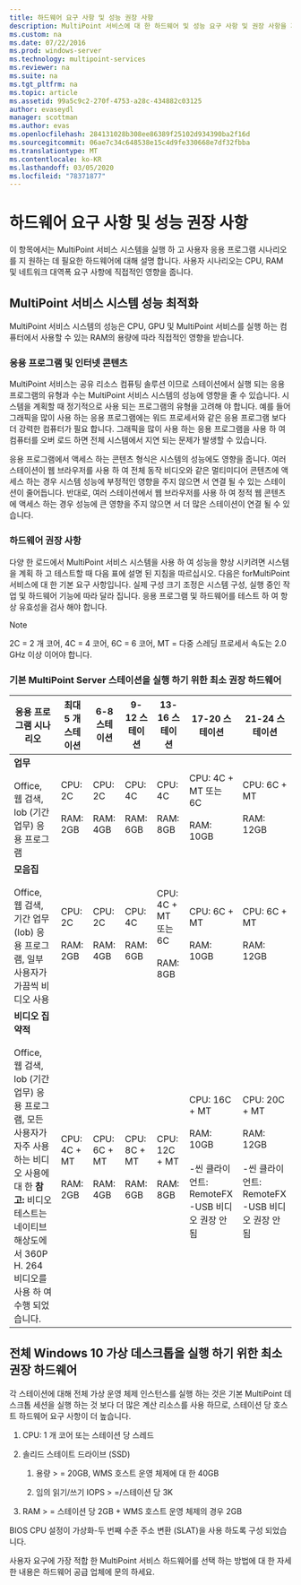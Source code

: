 ```yaml
---
title: 하드웨어 요구 사항 및 성능 권장 사항
description: MultiPoint 서비스에 대 한 하드웨어 및 성능 요구 사항 및 권장 사항을 제공 합니다.
ms.custom: na
ms.date: 07/22/2016
ms.prod: windows-server
ms.technology: multipoint-services
ms.reviewer: na
ms.suite: na
ms.tgt_pltfrm: na
ms.topic: article
ms.assetid: 99a5c9c2-270f-4753-a28c-434882c03125
author: evaseydl
manager: scottman
ms.author: evas
ms.openlocfilehash: 284131028b308ee86389f25102d934390ba2f16d
ms.sourcegitcommit: 06ae7c34c648538e15c4d9fe330668e7df32fbba
ms.translationtype: MT
ms.contentlocale: ko-KR
ms.lasthandoff: 03/05/2020
ms.locfileid: "78371877"
---
```

# <a name="hardware-requirements-and-performance-recommendations"></a>하드웨어 요구 사항 및 성능 권장 사항
이 항목에서는 MultiPoint 서비스 시스템을 실행 하 고 사용자 응용 프로그램 시나리오를 지 원하는 데 필요한 하드웨어에 대해 설명 합니다. 사용자 시나리오는 CPU, RAM 및 네트워크 대역폭 요구 사항에 직접적인 영향을 줍니다.  

## <a name="optimize-multipoint-services-system-performance"></a>MultiPoint 서비스 시스템 성능 최적화  
MultiPoint 서비스 시스템의 성능은 CPU, GPU 및 MultiPoint 서비스를 실행 하는 컴퓨터에서 사용할 수 있는 RAM의 용량에 따라 직접적인 영향을 받습니다.  
  
### <a name="applications-and-internet-content"></a>응용 프로그램 및 인터넷 콘텐츠  
MultiPoint 서비스는 공유 리소스 컴퓨팅 솔루션 이므로 스테이션에서 실행 되는 응용 프로그램의 유형과 수는 MultiPoint 서비스 시스템의 성능에 영향을 줄 수 있습니다. 시스템을 계획할 때 정기적으로 사용 되는 프로그램의 유형을 고려해 야 합니다. 예를 들어 그래픽을 많이 사용 하는 응용 프로그램에는 워드 프로세서와 같은 응용 프로그램 보다 더 강력한 컴퓨터가 필요 합니다. 그래픽을 많이 사용 하는 응용 프로그램을 사용 하 여 컴퓨터를 오버 로드 하면 전체 시스템에서 지연 되는 문제가 발생할 수 있습니다.  
  
응용 프로그램에서 액세스 하는 콘텐츠 형식은 시스템의 성능에도 영향을 줍니다. 여러 스테이션이 웹 브라우저를 사용 하 여 전체 동작 비디오와 같은 멀티미디어 콘텐츠에 액세스 하는 경우 시스템 성능에 부정적인 영향을 주지 않으면 서 연결 될 수 있는 스테이션이 줄어듭니다. 반대로, 여러 스테이션에서 웹 브라우저를 사용 하 여 정적 웹 콘텐츠에 액세스 하는 경우 성능에 큰 영향을 주지 않으면 서 더 많은 스테이션이 연결 될 수 있습니다.  
  
### <a name="hardware-recommendations"></a>하드웨어 권장 사항  
다양 한 로드에서 MultiPoint 서비스 시스템을 사용 하 여 성능을 향상 시키려면 시스템을 계획 하 고 테스트할 때 다음 표에 설명 된 지침을 따르십시오. 다음은 forMultiPoint 서비스에 대 한 기본 요구 사항입니다. 실제 구성 크기 조정은 시스템 구성, 실행 중인 작업 및 하드웨어 기능에 따라 달라 집니다. 응용 프로그램 및 하드웨어를 테스트 하 여 항상 유효성을 검사 해야 합니다.  
  
> [!NOTE]  
> 2C = 2 개 코어, 4C = 4 코어, 6C = 6 코어, MT = 다중 스레딩 프로세서 속도는 2.0 GHz 이상 이어야 합니다.  
  
### <a name="minimum-recommended-hardware-for-running-default-multipoint-server-stations"></a>기본 MultiPoint Server 스테이션을 실행 하기 위한 최소 권장 하드웨어  
  
|응용 프로그램 시나리오|최대 5 개 스테이션|6-8 스테이션|9-12 스테이션|13-16 스테이션|17-20 스테이션|21-24 스테이션|  
|------------------------|----------------------|-------------------|------------------|-------------------|-------------------|-----------------|  
|**업무**<br /><br />Office, 웹 검색, lob (기간 업무) 응용 프로그램|CPU: 2C<br /><br />RAM: 2GB|CPU: 2C<br /><br />RAM: 4GB|CPU: 4C<br /><br />RAM: 6GB|CPU: 4C<br /><br />RAM: 8GB|CPU: 4C + MT 또는 6C<br /><br />RAM: 10GB| CPU: 6C + MT<br /><br />RAM: 12GB|
|**모음집**<br /><br />Office, 웹 검색, 기간 업무 (lob) 응용 프로그램, 일부 사용자가 가끔씩 비디오 사용|CPU: 2C<br /><br />RAM: 2GB|CPU: 2C<br /><br />RAM: 4GB|CPU: 4C<br /><br />RAM: 6GB|CPU: 4C + MT 또는 6C<br /><br />RAM: 8GB|CPU: 6C + MT<br /><br />RAM: 10GB| CPU: 6C + MT<br /><br />RAM: 12GB| 
|**비디오 집약적**<br /><br />Office, 웹 검색, lob (기간 업무) 응용 프로그램, 모든 사용자가 자주 사용 하는 비디오 사용에 대 한 **참고:** 비디오 테스트는 네이티브 해상도에서 360P H. 264 비디오를 사용 하 여 수행 되었습니다.|CPU: 4C + MT<br /><br />RAM: 2GB|CPU: 6C + MT<br /><br />RAM: 4GB|CPU: 8C + MT<br /><br />RAM: 6GB|CPU: 12C + MT<br /><br />RAM: 8GB|CPU: 16C + MT<br /><br />RAM: 10GB<br /><br />-씬 클라이언트: RemoteFX<br />-USB 비디오 권장 안 됨| CPU: 20C + MT<br /><br />RAM: 12GB<br /><br />-씬 클라이언트: RemoteFX<br />-USB 비디오 권장 안 됨|   
  
## <a name="minimum-recommended-hardware-for-running-full-windows-10-virtual-desktops"></a>전체 Windows 10 가상 데스크톱을 실행 하기 위한 최소 권장 하드웨어  
각 스테이션에 대해 전체 가상 운영 체제 인스턴스를 실행 하는 것은 기본 MultiPoint 데스크톱 세션을 실행 하는 것 보다 더 많은 계산 리소스를 사용 하므로, 스테이션 당 호스트 하드웨어 요구 사항이 더 높습니다.  
  
1.  CPU: 1 개 코어 또는 스테이션 당 스레드  
  
2.  솔리드 스테이트 드라이브 (SSD)  
  
    1.  용량 > = 20GB, WMS 호스트 운영 체제에 대 한 40GB  
  
    2.  임의 읽기/쓰기 IOPS > =/스테이션 당 3K  
  
3.  RAM > = 스테이션 당 2GB + WMS 호스트 운영 체제의 경우 2GB  
  
BIOS CPU 설정이 가상화-두 번째 수준 주소 변환 (SLAT)을 사용 하도록 구성 되었습니다.  
  
사용자 요구에 가장 적합 한 MultiPoint 서비스 하드웨어를 선택 하는 방법에 대 한 자세한 내용은 하드웨어 공급 업체에 문의 하세요.  